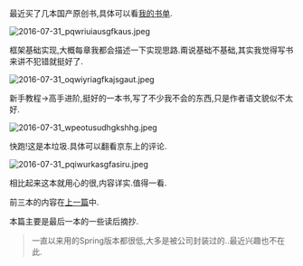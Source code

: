 最近买了几本国产原创书,具体可以看[我的书单](http://www.slahser.com/booklist/).

![2016-07-31_pqwriuiausgfkaus.jpeg](https://o4dyfn0ef.qnssl.com/image/2016-07-31_pqwriuiausgfkaus.jpeg?imageView2/2/h/200) 

框架基础实现,大概每章我都会描述一下实现思路.甭说基础不基础,其实我觉得写书来讲不犯错就挺好了.  

![2016-07-31_oqwiyriagfkajsgaut.jpeg](https://o4dyfn0ef.qnssl.com/image/2016-07-31_oqwiyriagfkajsgaut.jpeg?imageView2/2/h/200)

新手教程->高手进阶,挺好的一本书,写了不少我不会的东西,只是作者语文貌似不太好. 

![2016-07-31_wpeotusudhgkshhg.jpeg](https://o4dyfn0ef.qnssl.com/image/2016-07-31_wpeotusudhgkshhg.jpeg?imageView2/2/h/200) 

快跑!这是本垃圾.具体可以翻看京东上的评论.  

![2016-07-31_pqiwurkasgfasiru.jpeg](https://o4dyfn0ef.qnssl.com/image/2016-07-31_pqiwurkasgfasiru.jpeg?imageView2/2/h/200) 

相比起来这本就用心的很,内容详实.值得一看.

前三本的内容在[上一篇](http://www.slahser.com/2016/06/23/他们怎么写开发框架/)中. 

本篇主要是最后一本的一些读后摘抄. 

> 一直以来用的Spring版本都很低,大多是被公司封装过的..最近兴趣也不在此.  



